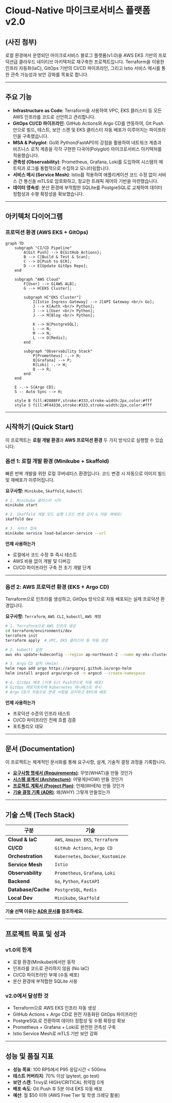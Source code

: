 # Cloud-Native 마이크로서비스 플랫폼 v2.0

## (사진 첨부)

로컬 환경에서 운영되던 마이크로서비스 블로그 플랫폼(v1.0)을 AWS EKS 기반의 프로덕션급 클라우드 네이티브 아키텍처로 재구축한 프로젝트입니다. Terraform을 이용한 인프라 자동화(IaC), GitOps 기반의 CI/CD 파이프라인, 그리고 Istio 서비스 메시를 통한 관측 가능성과 보안 강화를 목표로 합니다.

---

## 주요 기능

-   **Infrastructure as Code**: Terraform을 사용하여 VPC, EKS 클러스터 등 모든 AWS 인프라를 코드로 선언하고 관리합니다.
-   **GitOps CI/CD 파이프라인**: GitHub Actions와 Argo CD를 연동하여, Git Push만으로 빌드, 테스트, 보안 스캔 및 EKS 클러스터 자동 배포가 이루어지는 파이프라인을 구축했습니다.
-   **MSA & Polyglot**: Go와 Python(FastAPI)의 강점을 활용하여 네트워크 계층과 비즈니스 로직 계층을 각각 구현한 다국어(Polyglot) 마이크로서비스 아키텍처를 적용했습니다.
-   **관측성 (Observability)**: Prometheus, Grafana, Loki를 도입하여 시스템의 메트릭과 로그를 통합적으로 수집하고 모니터링합니다.
-   **서비스 메시 (Service Mesh)**: Istio를 적용하여 애플리케이션 코드 수정 없이 서비스 간 통신을 mTLS로 암호화하고, 정교한 트래픽 제어의 기반을 마련했습니다.
-   **데이터 영속성**: 분산 환경에 부적합한 SQLite를 PostgreSQL로 교체하여 데이터 정합성과 수평 확장성을 확보했습니다.

---

## 아키텍처 다이어그램

### 프로덕션 환경 (AWS EKS + GitOps)

```mermaid
graph TD
    subgraph "CI/CD Pipeline"
        A[Git Push] --> B{GitHub Actions};
        B --> C[Build & Test & Scan];
        C --> D[Push to ECR];
        D --> E[Update GitOps Repo];
    end

    subgraph "AWS Cloud"
        F[User] --> G[AWS ALB];
        G --> H[EKS Cluster];

        subgraph H["EKS Cluster"]
            I[Istio Ingress Gateway] --> J[API Gateway <br/> Go];
            J --> K[Auth <br/> Python];
            J --> L[User <br/> Python];
            J --> M[Blog <br/> Python];

            K --> N[PostgreSQL];
            L --> N;
            M --> N;
            L --> O[Redis];
        end

        subgraph "Observability Stack"
            P[Prometheus] -.-> H;
            Q[Grafana] --> P;
            R[Loki] -.-> H;
            Q --> R;
        end
    end

    E -.-> S{Argo CD};
    S -- Auto Sync --> H;

    style B fill:#2088FF,stroke:#333,stroke-width:2px,color:#fff
    style S fill:#F44336,stroke:#333,stroke-width:2px,color:#fff
```

---

## 시작하기 (Quick Start)

이 프로젝트는 **로컬 개발 환경**과 **AWS 프로덕션 환경** 두 가지 방식으로 실행할 수 있습니다.

### 옵션 1: 로컬 개발 환경 (Minikube + Skaffold)

빠른 반복 개발을 위한 로컬 쿠버네티스 환경입니다. 코드 변경 시 자동으로 이미지 빌드 및 재배포가 이루어집니다.

**요구사항:** `Minikube`, `Skaffold`, `kubectl`

```bash
# 1. Minikube 클러스터 시작
minikube start

# 2. Skaffold 개발 모드 실행 (코드 변경 감지 & 자동 재배포)
skaffold dev

# 3. 서비스 접속
minikube service load-balancer-service --url
```

**언제 사용하는가**
- 로컬에서 코드 수정 후 즉시 테스트
- AWS 비용 없이 개발 및 디버깅
- CI/CD 파이프라인 구축 전 초기 개발 단계

---

### 옵션 2: AWS 프로덕션 환경 (EKS + Argo CD)

Terraform으로 인프라를 생성하고, GitOps 방식으로 자동 배포되는 실제 프로덕션 환경입니다.

**요구사항:** `Terraform`, `AWS CLI`, `kubectl`, `AWS 계정`

```bash
# 1. Terraform으로 AWS 인프라 생성
cd terraform/environments/dev
terraform init
terraform apply  # VPC, EKS 클러스터 등 자동 생성

# 2. kubectl 설정
aws eks update-kubeconfig --region ap-northeast-2 --name my-eks-cluster

# 3. Argo CD 설치 (Helm)
helm repo add argo https://argoproj.github.io/argo-helm
helm install argocd argo/argo-cd -n argocd --create-namespace

# 4. GitOps 배포 (이후 Git Push만으로 자동 배포)
# GitOps 레포지토리에 Kubernetes 매니페스트 푸시
# Argo CD가 자동으로 변경 사항을 감지하고 EKS에 배포
```

**언제 사용하는가**
- 프로덕션 수준의 인프라 테스트
- CI/CD 파이프라인 전체 흐름 검증
- 포트폴리오 데모

---

## 문서 (Documentation)

이 프로젝트는 체계적인 문서화를 통해 요구사항, 설계, 기술적 결정 과정을 기록합니다.

-   **[요구사항 명세서 (Requirements)](./docs/requirements.md)**: 무엇(WHAT)을 만들 것인가
-   **[시스템 설계서 (Architecture)](./docs/architecture.md)**: 어떻게(HOW) 만들 것인가
-   **[프로젝트 계획서 (Project Plan)](./docs/project-plan.md)**: 언제(WHEN) 만들 것인가
-   **[기술 결정 기록 (ADR)](./docs/adr/)**: 왜(WHY) 그렇게 만들었는가

---

## 기술 스택 (Tech Stack)

| 구분                | 기술                                                                                              |
| ------------------- | ------------------------------------------------------------------------------------------------- |
| **Cloud & IaC**     | `AWS`, `Amazon EKS`, `Terraform`                                                                  |
| **CI/CD**           | `GitHub Actions`, `Argo CD`                                                                       |
| **Orchestration**   | `Kubernetes`, `Docker`, `Kustomize`                                                               |
| **Service Mesh**    | `Istio`                                                                                           |
| **Observability**   | `Prometheus`, `Grafana`, `Loki`                                                                   |
| **Backend**         | `Go`, `Python`, `FastAPI`                                                                         |
| **Database/Cache**  | `PostgreSQL`, `Redis`                                                                             |
| **Local Dev**       | `Minikube`, `Skaffold`                                                                            |

**기술 선택 이유는 [ADR 문서](./docs/adr/)를 참조하세요.**

---

## 프로젝트 목표 및 성과

### v1.0의 한계
- 로컬 환경(Minikube)에서만 동작
- 인프라를 코드로 관리하지 않음 (No IaC)
- CI/CD 파이프라인 부재 (수동 배포)
- 분산 환경에 부적합한 SQLite 사용

### v2.0에서 달성한 것
- Terraform으로 AWS EKS 인프라 자동 생성
- GitHub Actions + Argo CD로 완전 자동화된 GitOps 파이프라인
- PostgreSQL로 전환하여 데이터 정합성 및 수평 확장성 확보
- Prometheus + Grafana + Loki로 완전한 관측성 구축
- Istio Service Mesh로 mTLS 기반 보안 강화

---

## 성능 및 품질 지표

- **성능 목표**: 100 RPS에서 P95 응답시간 < 500ms
- **테스트 커버리지**: 70% 이상 (pytest, go test)
- **보안 스캔**: Trivy로 HIGH/CRITICAL 취약점 0개
- **배포 속도**: Git Push 후 5분 이내 EKS 자동 배포
- **예산**: 월 $50 이하 (AWS Free Tier 및 학생 크레딧 활용)
